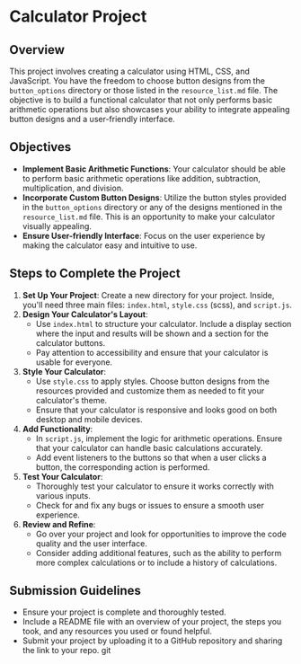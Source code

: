 
# Calculator Project

## Overview
This project involves creating a calculator using HTML, CSS, and JavaScript. You have the freedom to choose button designs from the `button_options` directory or those listed in the `resource_list.md` file. The objective is to build a functional calculator that not only performs basic arithmetic operations but also showcases your ability to integrate appealing button designs and a user-friendly interface.

## Objectives
- **Implement Basic Arithmetic Functions**: Your calculator should be able to perform basic arithmetic operations like addition, subtraction, multiplication, and division.
- **Incorporate Custom Button Designs**: Utilize the button styles provided in the `button_options` directory or any of the designs mentioned in the `resource_list.md` file. This is an opportunity to make your calculator visually appealing.
- **Ensure User-friendly Interface**: Focus on the user experience by making the calculator easy and intuitive to use.

## Steps to Complete the Project

1. **Set Up Your Project**: Create a new directory for your project. Inside, you'll need three main files: `index.html`, `style.css` (scss), and `script.js`.
2. **Design Your Calculator's Layout**:
    - Use `index.html` to structure your calculator. Include a display section where the input and results will be shown and a section for the calculator buttons.
    - Pay attention to accessibility and ensure that your calculator is usable for everyone.
3. **Style Your Calculator**:
    - Use `style.css` to apply styles. Choose button designs from the resources provided and customize them as needed to fit your calculator's theme.
    - Ensure that your calculator is responsive and looks good on both desktop and mobile devices.
4. **Add Functionality**:
    - In `script.js`, implement the logic for arithmetic operations. Ensure that your calculator can handle basic calculations accurately.
    - Add event listeners to the buttons so that when a user clicks a button, the corresponding action is performed.
5. **Test Your Calculator**:
    - Thoroughly test your calculator to ensure it works correctly with various inputs.
    - Check for and fix any bugs or issues to ensure a smooth user experience.
6. **Review and Refine**:
    - Go over your project and look for opportunities to improve the code quality and the user interface.
    - Consider adding additional features, such as the ability to perform more complex calculations or to include a history of calculations.

## Submission Guidelines
- Ensure your project is complete and thoroughly tested.
- Include a README file with an overview of your project, the steps you took, and any resources you used or found helpful.
- Submit your project by uploading it to a GitHub repository and sharing the link to your repo.
git 